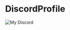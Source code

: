 # DiscordProfile
![My Discord](https://discord-readme-badge.vercel.app/api?id=<798362208756432936>)

